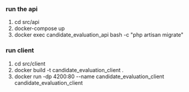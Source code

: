 ### run the api
1. cd src/api
2. docker-compose up
3. docker exec candidate_evaluation_api bash -c "php artisan migrate"

### run client
1. cd src/client 
2. docker build -t candidate_evaluation_client .
3. docker run -dp 4200:80 --name candidate_evaluation_client candidate_evaluation_client
